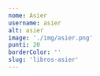 ```yaml
---
nome: Asier
username: asier
alt: asier
image: './img/asier.png'
punti: 20
borderColor: ''
slug: 'libros-asier'
---
```

